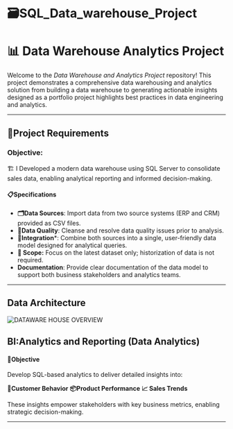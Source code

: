 # 🗃️SQL_Data_warehouse_Project
# 📊 Data Warehouse Analytics Project

Welcome to the *Data Warehouse and Analytics Project* repository!
This project demonstrates a comprehensive data warehousing and analytics solution from building a data warehouse to generating actionable insights designed as a portfolio project highlights best practices in data engineering and analytics.

---
## 🚀Project Requirements
### Objective:
🏗️ I Developed a modern data warehouse using SQL Server to consolidate sales data, enabling analytical reporting and informed decision-making.

#### 📋Specifications

- **🗂️Data Sources**: Import data from two source systems (ERP and CRM) provided as CSV files.
- **🧹Data Quality**: Cleanse and resolve data quality issues prior to analysis.
- **🔗Integration***: Combine both sources into a single, user-friendly data model designed for analytical queries.
- **📅 Scope:** Focus on the latest dataset only; historization of data is not required.
- **Documentation**: Provide clear documentation of the data model to support both business stakeholders and analytics teams.
  
---

## Data Architecture

![DATAWARE HOUSE OVERVIEW](https://github.com/user-attachments/assets/754ae150-7558-45cb-b2a1-a96b26f4af90)


## BI:Analytics and Reporting (Data Analytics)
#### 🎯Objective
Develop SQL-based analytics to deliver detailed insights into:

**👥Customer Behavior**
**📦Product Performance**
**📈 Sales Trends**

These insights empower stakeholders with key business metrics, enabling strategic decision-making.

---




